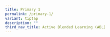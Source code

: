 ```yaml
---
title: Primary 1
permalink: /primary-1/
variant: tiptap
description: ""
third_nav_title: Active Blended Learning (ABL)
---
```

